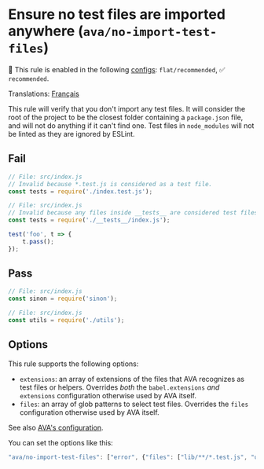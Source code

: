 # Ensure no test files are imported anywhere (`ava/no-import-test-files`)

💼 This rule is enabled in the following [configs](https://github.com/avajs/eslint-plugin-ava#recommended-config): `flat/recommended`, ✅ `recommended`.

<!-- end auto-generated rule header -->

Translations: [Français](https://github.com/avajs/ava-docs/blob/main/fr_FR/related/eslint-plugin-ava/docs/rules/no-import-test-files.md)

This rule will verify that you don't import any test files. It will consider the root of the project to be the closest folder containing a `package.json` file, and will not do anything if it can't find one. Test files in `node_modules` will not be linted as they are ignored by ESLint.

## Fail

```js
// File: src/index.js
// Invalid because *.test.js is considered as a test file.
const tests = require('./index.test.js');
```

```js
// File: src/index.js
// Invalid because any files inside __tests__ are considered test files
const tests = require('./__tests__/index.js');

test('foo', t => {
	t.pass();
});
```

## Pass

```js
// File: src/index.js
const sinon = require('sinon');

```

```js
// File: src/index.js
const utils = require('./utils');
```

## Options

This rule supports the following options:

* `extensions`: an array of extensions of the files that AVA recognizes as test files or helpers. Overrides *both* the `babel.extensions` *and* `extensions` configuration otherwise used by AVA itself.
* `files`: an array of glob patterns to select test files. Overrides the `files` configuration otherwise used by AVA itself.

See also [AVA's configuration](https://github.com/avajs/ava/blob/main/docs/06-configuration.md#options).

You can set the options like this:

```js
"ava/no-import-test-files": ["error", {"files": ["lib/**/*.test.js", "utils/**/*.test.js"]}]
```
